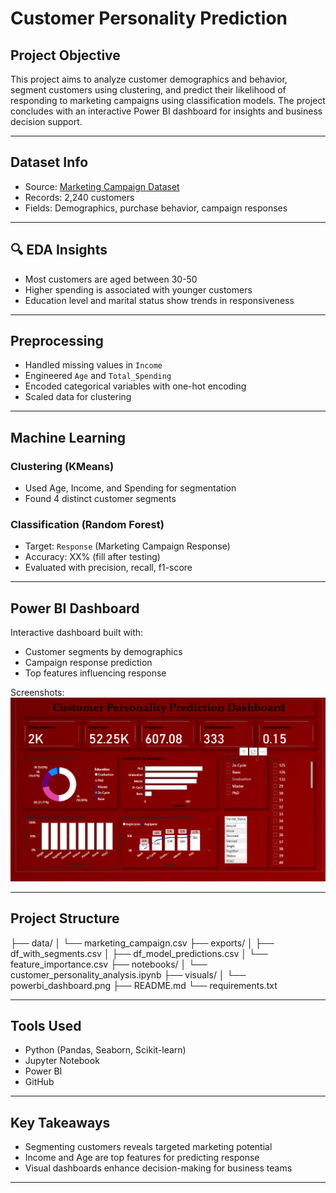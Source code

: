 # Customer Personality Prediction

##  Project Objective
This project aims to analyze customer demographics and behavior, segment customers using clustering, and predict their likelihood of responding to marketing campaigns using classification models. The project concludes with an interactive Power BI dashboard for insights and business decision support.

---

## Dataset Info
- Source: [Marketing Campaign Dataset](https://github.com/entbappy/Branching-tutorial/blob/master/marketing_campaign.csv)
- Records: 2,240 customers
- Fields: Demographics, purchase behavior, campaign responses

---

## 🔍 EDA Insights
- Most customers are aged between 30-50
- Higher spending is associated with younger customers
- Education level and marital status show trends in responsiveness

---

## Preprocessing
- Handled missing values in `Income`
- Engineered `Age` and `Total_Spending`
- Encoded categorical variables with one-hot encoding
- Scaled data for clustering

---

## Machine Learning
### Clustering (KMeans)
- Used Age, Income, and Spending for segmentation
- Found 4 distinct customer segments

### Classification (Random Forest)
- Target: `Response` (Marketing Campaign Response)
- Accuracy: XX% (fill after testing)
- Evaluated with precision, recall, f1-score

---

## Power BI Dashboard
Interactive dashboard built with:
- Customer segments by demographics
- Campaign response prediction
- Top features influencing response

Screenshots:
![Dashboard Preview](./images/Dashboard.png)

---

## Project Structure

├── data/
│ └── marketing_campaign.csv
├── exports/
│ ├── df_with_segments.csv
│ ├── df_model_predictions.csv
│ └── feature_importance.csv
├── notebooks/
│ └── customer_personality_analysis.ipynb
├── visuals/
│ └── powerbi_dashboard.png
├── README.md
└── requirements.txt


---

## Tools Used
- Python (Pandas, Seaborn, Scikit-learn)
- Jupyter Notebook
- Power BI
- GitHub

---

## Key Takeaways
- Segmenting customers reveals targeted marketing potential
- Income and Age are top features for predicting response
- Visual dashboards enhance decision-making for business teams

---

